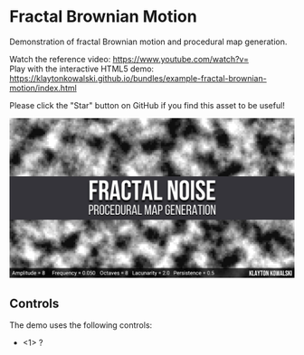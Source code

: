 # Fractal Brownian Motion
Demonstration of fractal Brownian motion and procedural map generation.

Watch the reference video: https://www.youtube.com/watch?v=  
Play with the interactive HTML5 demo: https://klaytonkowalski.github.io/bundles/example-fractal-brownian-motion/index.html

Please click the "Star" button on GitHub if you find this asset to be useful!

![alt text](https://github.com/klaytonkowalski/example-fractal-brownian-motion/blob/main/assets/thumbnail.png?raw=true)

## Controls
The demo uses the following controls:
  - <1> ?